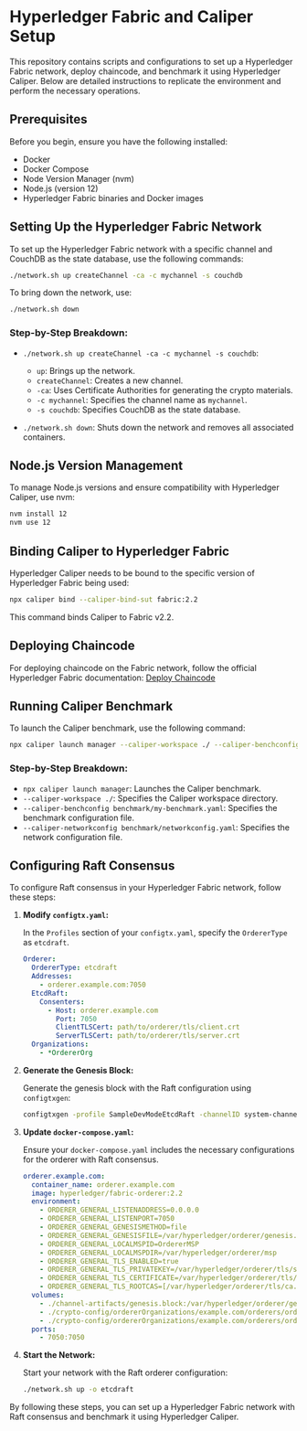 
# Hyperledger Fabric and Caliper Setup

This repository contains scripts and configurations to set up a Hyperledger Fabric network, deploy chaincode, and benchmark it using Hyperledger Caliper. Below are detailed instructions to replicate the environment and perform the necessary operations.

## Prerequisites

Before you begin, ensure you have the following installed:
- Docker
- Docker Compose
- Node Version Manager (nvm)
- Node.js (version 12)
- Hyperledger Fabric binaries and Docker images

## Setting Up the Hyperledger Fabric Network

To set up the Hyperledger Fabric network with a specific channel and CouchDB as the state database, use the following commands:

```sh
./network.sh up createChannel -ca -c mychannel -s couchdb
```

To bring down the network, use:

```sh
./network.sh down
```

### Step-by-Step Breakdown:
- `./network.sh up createChannel -ca -c mychannel -s couchdb`: 
  - `up`: Brings up the network.
  - `createChannel`: Creates a new channel.
  - `-ca`: Uses Certificate Authorities for generating the crypto materials.
  - `-c mychannel`: Specifies the channel name as `mychannel`.
  - `-s couchdb`: Specifies CouchDB as the state database.

- `./network.sh down`: Shuts down the network and removes all associated containers.

## Node.js Version Management

To manage Node.js versions and ensure compatibility with Hyperledger Caliper, use nvm:

```sh
nvm install 12
nvm use 12
```

## Binding Caliper to Hyperledger Fabric

Hyperledger Caliper needs to be bound to the specific version of Hyperledger Fabric being used:

```sh
npx caliper bind --caliper-bind-sut fabric:2.2
```

This command binds Caliper to Fabric v2.2.

## Deploying Chaincode

For deploying chaincode on the Fabric network, follow the official Hyperledger Fabric documentation:
[Deploy Chaincode](https://hyperledger-fabric.readthedocs.io/en/release-2.5/deploy_chaincode.html)

## Running Caliper Benchmark

To launch the Caliper benchmark, use the following command:

```sh
npx caliper launch manager --caliper-workspace ./ --caliper-benchconfig benchmark/my-benchmark.yaml --caliper-networkconfig benchmark/networkconfig.yaml
```

### Step-by-Step Breakdown:
- `npx caliper launch manager`: Launches the Caliper benchmark.
- `--caliper-workspace ./`: Specifies the Caliper workspace directory.
- `--caliper-benchconfig benchmark/my-benchmark.yaml`: Specifies the benchmark configuration file.
- `--caliper-networkconfig benchmark/networkconfig.yaml`: Specifies the network configuration file.

## Configuring Raft Consensus

To configure Raft consensus in your Hyperledger Fabric network, follow these steps:

1. **Modify `configtx.yaml`:**

   In the `Profiles` section of your `configtx.yaml`, specify the `OrdererType` as `etcdraft`.

   ```yaml
   Orderer:
     OrdererType: etcdraft
     Addresses:
       - orderer.example.com:7050
     EtcdRaft:
       Consenters:
         - Host: orderer.example.com
           Port: 7050
           ClientTLSCert: path/to/orderer/tls/client.crt
           ServerTLSCert: path/to/orderer/tls/server.crt
     Organizations:
       - *OrdererOrg
   ```

2. **Generate the Genesis Block:**

   Generate the genesis block with the Raft configuration using `configtxgen`:

   ```sh
   configtxgen -profile SampleDevModeEtcdRaft -channelID system-channel -outputBlock ./channel-artifacts/genesis.block
   ```

3. **Update `docker-compose.yaml`:**

   Ensure your `docker-compose.yaml` includes the necessary configurations for the orderer with Raft consensus.

   ```yaml
   orderer.example.com:
     container_name: orderer.example.com
     image: hyperledger/fabric-orderer:2.2
     environment:
       - ORDERER_GENERAL_LISTENADDRESS=0.0.0.0
       - ORDERER_GENERAL_LISTENPORT=7050
       - ORDERER_GENERAL_GENESISMETHOD=file
       - ORDERER_GENERAL_GENESISFILE=/var/hyperledger/orderer/genesis.block
       - ORDERER_GENERAL_LOCALMSPID=OrdererMSP
       - ORDERER_GENERAL_LOCALMSPDIR=/var/hyperledger/orderer/msp
       - ORDERER_GENERAL_TLS_ENABLED=true
       - ORDERER_GENERAL_TLS_PRIVATEKEY=/var/hyperledger/orderer/tls/server.key
       - ORDERER_GENERAL_TLS_CERTIFICATE=/var/hyperledger/orderer/tls/server.crt
       - ORDERER_GENERAL_TLS_ROOTCAS=[/var/hyperledger/orderer/tls/ca.crt]
     volumes:
       - ./channel-artifacts/genesis.block:/var/hyperledger/orderer/genesis.block
       - ./crypto-config/ordererOrganizations/example.com/orderers/orderer.example.com/msp:/var/hyperledger/orderer/msp
       - ./crypto-config/ordererOrganizations/example.com/orderers/orderer.example.com/tls/:/var/hyperledger/orderer/tls
     ports:
       - 7050:7050
   ```

4. **Start the Network:**

   Start your network with the Raft orderer configuration:

   ```sh
   ./network.sh up -o etcdraft
   ```

By following these steps, you can set up a Hyperledger Fabric network with Raft consensus and benchmark it using Hyperledger Caliper.

 
